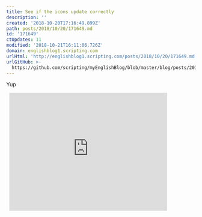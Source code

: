 ```yaml
---
title: See if the icons update correctly
description: ''
created: '2018-10-20T17:16:49.899Z'
path: posts/2018/10/20/171649.md
id: '171649'
ctUpdates: 11
modified: '2018-10-21T16:11:06.726Z'
domain: englishblog1.scripting.com
urlHtml: 'http://englishblog1.scripting.com/posts/2018/10/20/171649.md'
urlGitHub: >-
  https://github.com/scripting/myEnglishBlog/blob/master/blog/posts/2018/10/20/171649.md
---
```

Yup

  <iframe width="420" height="315" src="https://www.youtube.com/embed/nlaoR5m4L80" frameborder="0" allowfullscreen="" style="font-size: var(--normal-font-size);"></iframe>